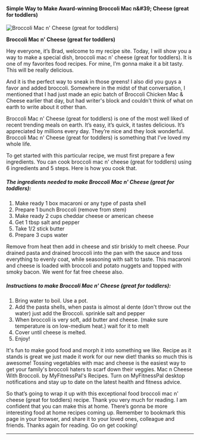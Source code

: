             

#### Simple Way to Make Award-winning Broccoli Mac n&amp;#39; Cheese (great for toddlers)

![Broccoli Mac n' Cheese (great for toddlers)](https://img-global.cpcdn.com/recipes/6191316186693632/751x532cq70/broccoli-mac-n-cheese-great-for-toddlers-recipe-main-photo.jpg)

**Broccoli Mac n' Cheese (great for toddlers)**

Hey everyone, it’s Brad, welcome to my recipe site. Today, I will show you a way to make a special dish, broccoli mac n' cheese (great for toddlers). It is one of my favorites food recipes. For mine, I’m gonna make it a bit tasty. This will be really delicious.

And it is the perfect way to sneak in those greens! I also did you guys a favor and added broccoli. Somewhere in the midst of that conversation, I mentioned that I had just made an epic batch of Broccoli Chicken Mac & Cheese earlier that day, but had writer's block and couldn't think of what on earth to write about it other than.

Broccoli Mac n' Cheese (great for toddlers) is one of the most well liked of recent trending meals on earth. It’s easy, it’s quick, it tastes delicious. It’s appreciated by millions every day. They’re nice and they look wonderful. Broccoli Mac n' Cheese (great for toddlers) is something that I’ve loved my whole life.

To get started with this particular recipe, we must first prepare a few ingredients. You can cook broccoli mac n' cheese (great for toddlers) using 6 ingredients and 5 steps. Here is how you cook that.

##### The ingredients needed to make Broccoli Mac n' Cheese (great for toddlers):

1.  Make ready 1 box macaroni or any type of pasta shell
2.  Prepare 1 bunch Broccoli (remove from stem)
3.  Make ready 2 cups cheddar cheese or american cheese
4.  Get 1 tbsp salt and pepper
5.  Take 1/2 stick butter
6.  Prepare 3 cups water

Remove from heat then add in cheese and stir briskly to melt cheese. Pour drained pasta and drained broccoli into the pan with the sauce and toss everything to evenly coat, while seasoning with salt to taste. This macaroni and cheese is loaded with broccoli and potato nuggets and topped with smoky bacon. We went for fat free cheese also.

##### Instructions to make Broccoli Mac n' Cheese (great for toddlers):

1.  Bring water to boil. Use a pot.
2.  Add the pasta shells, when pasta is almost al dente (don't throw out the water) just add the Broccoli. sprinkle salt and pepper
3.  When broccoli is very soft, add butter and cheese. (make sure temperature is on low-medium heat.) wait for it to melt
4.  Cover until cheese is melted.
5.  Enjoy!

It's fun to make good food and morph it into something we like. Recipe as it stands is great we just made it work for our new diet! thanks so much this is awesome! Tossing vegetables with mac and cheese is the easiest way to get your family's broccoli haters to scarf down their veggies. Mac n Cheese With Broccoli. by MyFitnessPal's Recipes. Turn on MyFitnessPal desktop notifications and stay up to date on the latest health and fitness advice.

So that’s going to wrap it up with this exceptional food broccoli mac n' cheese (great for toddlers) recipe. Thank you very much for reading. I am confident that you can make this at home. There’s gonna be more interesting food at home recipes coming up. Remember to bookmark this page in your browser, and share it to your loved ones, colleague and friends. Thanks again for reading. Go on get cooking!

* * *